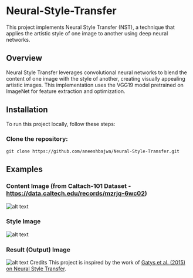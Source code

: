 # Neural-Style-Transfer
This project implements Neural Style Transfer (NST), a technique that applies the artistic style of one image to another using deep neural networks.


## Overview
Neural Style Transfer leverages convolutional neural networks to blend the content of one image with the style of another, creating visually appealing artistic images. This implementation uses the VGG19 model pretrained on ImageNet for feature extraction and optimization.

## Installation
To run this project locally, follow these steps:

### Clone the repository:

```git clone https://github.com/aneeshbajwa/Neural-Style-Transfer.git```


## Examples
### Content Image (from Caltach-101 Dataset - https://data.caltech.edu/records/mzrjq-6wc02)
![alt text](https://github.com/aneeshbajwa/Neural-Style-Transfer/blob/b524f603ea039a97aa9365058702e69ffb585651/image_0001.jpg)

### Style Image
![alt text](https://github.com/aneeshbajwa/Neural-Style-Transfer/blob/aea6686b903109da8e7f1640f03641d5205a5b75/StarryNight.jpg)

### Result (Output) Image
![alt text](https://github.com/aneeshbajwa/Neural-Style-Transfer/blob/3eda39f86f5674fdfd0720608341b4e9498180dc/Generated_image.png)
Credits
This project is inspired by the work of [Gatys et al. (2015) on Neural Style Transfer](https://arxiv.org/abs/1508.06576).
